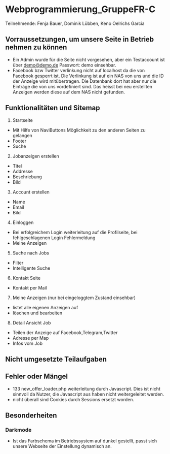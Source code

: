 # Webprogrammierung_GruppeFR-C
Teilnehmende: Fenja Bauer, Dominik Lübben, Keno Oelrichs Garcia

## Vorraussetzungen, um unsere Seite in Betrieb nehmen zu können

 - Ein Admin wurde für die Seite nicht vorgesehen, aber ein Testaccount ist über demo@demo.de Passwort: demo einsehbar.
 - Facebook bzw Twitter verlinkung nicht auf localhost da die von Facebook gesperrt ist.
    Die Verlinkung ist auf ein NAS von uns und die ID der Anzeige wird mitübertragen.
    Die Datenbank dort hat aber nur die Einträge die von uns vordefiniert sind.
    Das heisst bei neu erstellten Anzeigen werden diese auf dem NAS nicht gefunden.

## Funktionalitäten und Sitemap

1. Startseite
- Mit Hilfe von NaviButtons Möglichkeit zu den anderen Seiten zu gelangen
- Footer
- Suche
2. Jobanzeigen erstellen
- Titel
- Addresse
- Beschriebung
- Bild
3. Account erstellen
- Name
- Email
- Bild
4. Einloggen
- Bei erfolgreichem Login weiterleitung auf die Profilseite, bei fehlgeschlagenen Login Fehlermeldung
- Meine Anzeigen
5. Suche nach Jobs
- Filter
- Intelligente Suche
6. Kontakt Seite
- Kontakt per Mail
7. Meine Anzeigen (nur bei eingeloggtem Zustand einsehbar)
- listet alle eigenen Anzeigen auf
- löschen und bearbeiten
8. Detail Ansicht Job
- Teilen der Anzeige auf Facebook,Telegram,Twitter
- Adresse per Map
- Infos vom Job

## Nicht umgesetzte Teilaufgaben

## Fehler oder Mängel
- 133 new_offer_loader.php weiterleitung durch Javascript. Dies ist nicht sinnvoll da Nutzer,
        die Javascript aus haben nicht weitergeleitet werden.
- nicht überall sind Cookies durch Sessions ersetzt worden.

##  Besonderheiten
### Darkmode
- Ist das Farbschema im Betriebssystem auf dunkel gestellt, passt sich unsere Webseite der Einstellung dynamisch an.

